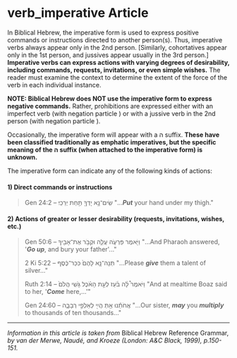 # verb_imperative Article
In Biblical Hebrew, the imperative form is used to express positive commands or instructions directed to another person(s).  Thus, imperative verbs always appear only in the 2nd person.  [Similarly, cohortatives appear only in the 1st person, and jussives appear usually in the 3rd person.]  **Imperative verbs can express actions with varying degrees of desirability, including commands, requests, invitations, or even simple wishes.**  The reader must examine the context to determine the extent of the force of the verb in each individual instance.

**NOTE: Biblical Hebrew does NOT use the imperative form to express negative commands.**  Rather, prohibitions are expressed either with an imperfect verb (with negation particle ) or with a jussive verb in the 2nd person (with negation particle ).  

Occasionally, the imperative form will appear with a ה suffix.  **These have been classified traditionally as emphatic imperatives, but the specific meaning of the ה suffix (when attached to the imperative form) is unknown.**

The imperative form can indicate any of the following kinds of actions:

#### 1) Direct commands or instructions

> Gen 24:2 –  שִֽׂים־נָ֥א יָדְךָ֖ תַּ֥חַת יְרֵכִֽי׃  "...***Put*** your hand under my thigh."

#### 2) Actions of greater or lesser desirability (requests, invitations, wishes, etc.)

> Gen 50:6 – וַיֹּ֖אמֶר פַּרְעֹ֑ה עֲלֵ֛ה וּקְבֹ֥ר אֶת־אָבִ֖יךָ  "...And Pharaoh answered, '***Go up***, and bury your father'..."
> 
> 2 Ki 5:22 –  תְּנָה־נָּ֤א לָהֶם֙ כִּכַּר־כֶּ֔סֶף  "...Please ***give*** them a talent of silver..."
> 
> Ruth 2:14 –  וַיֹּאמֶר֩ לָ֨ה בֹ֜עַז לְעֵ֣ת הָאֹ֗כֶל גֹּ֤שִֽׁי הֲלֹם֙  "And at mealtime Boaz said to her, '***Come*** here,...'"
> 
> Gen 24:60 –  אֲחֹתֵ֕נוּ אַ֥תְּ הֲיִ֖י לְאַלְפֵ֣י רְבָבָ֑ה  "...Our sister, ***may*** you ***multiply*** to thousands of ten thousands..."


-----

*Information in this article is taken from* Biblical Hebrew Reference Grammar, *by van der Merwe, Naudé, and Kroeze (London: A&C Black, 1999), p.150-151.*